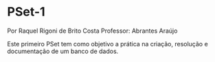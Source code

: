 # PSet-1
Por Raquel Rigoni de Brito Costa
Professor: Abrantes Araújo

Este primeiro PSet tem como objetivo a prática na criação, resolução e documentação de um banco de dados.
